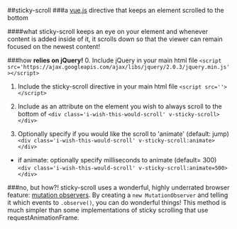##sticky-scroll
###a [vue.js](https://vuejs.org/guide/) directive that keeps an element scrolled to the bottom

####what
sticky-scroll keeps an eye on your element and whenever content is added inside of it, it scrolls down so that the viewer can remain focused on the newest content!

###how
**relies on jQuery!**
0. Include jQuery in your main html file
`<script src='https://ajax.googleapis.com/ajax/libs/jquery/2.0.3/jquery.min.js'></script>`

1. Include the sticky-scroll directive in your main html file
`<script src=''></script>`

2. Include as an attribute on the element you wish to always scroll to the bottom of
`<div class='i-wish-this-would-scroll' v-sticky-scroll></div>`

3. Optionally specify if you would like the scroll to 'animate' (default: jump)
`<div class='i-wish-this-would-scroll' v-sticky-scroll:animate></div>`
* if animate: optionally specify milliseconds to animate (default= 300)
`<div class='i-wish-this-would-scroll' v-sticky-scroll:animate=500></div>`


###no, but how?!
sticky-scroll uses a wonderful, highly underrated browser feature: [mutation observers](https://developer.mozilla.org/en/docs/Web/API/MutationObserver). By creating a `new MutationObserver` and telling it which events to `.observe()`, you can do wonderful things! 
This method is much simpler than some implementations of sticky scrolling that use requestAnimationFrame.

